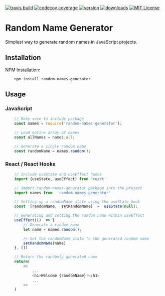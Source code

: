 [![travis build](https://img.shields.io/travis/jsflor/random-names.svg?style=flat-square)](https://travis-ci.org/jsflor/random-names)
[![codecov coverage](https://img.shields.io/codecov/c/github/jsflor/random-names.svg?style=flat-square)](https://codecov.io/github/jsflor/random-names)
[![version](https://img.shields.io/npm/v/random-names-generator.svg?style=flat-square)](http://npm.im/random-names-generator)
[![downloads](https://img.shields.io/npm/dm/random-names-generator.svg?style=flat-square)](http://npm-stat.com/charts.html?package=random-names-generator&from=2020-10-20)
[![MIT License](https://img.shields.io/npm/l/random-names-generator.svg?style=flat-square)](http://opensource.org/licenses/MIT)

# Random Name Generator
Simplest way to generate random names in JavaScript projects.

## Installation
NPM Installation:

```
    npm install random-names-generator
```

## Usage

### JavaScript
```javascript
    // Make sure to include package
    const names = require('random-names-generator');

    // Load entire array of names
    const allNames = names.all;

    // Generate a single random name
    const randomName = names.random();
```
### React / React Hooks
```javascript
    // Include useState and useEffect hooks
    import {useState, useEffect} from 'react'

    // Import random-names-generator package into the project
    import names from  'random-names-generator'

    // Setting up a randomName state using the useState hook
    const  [randomName,  setRandomName]  =  useState(null);

    // Generating and setting the random name within useEffect
    useEffect(()  => {
        // Generate a random name
        let name = names.random();

    	// Set the randomName state to the generated random name
        setRandomName(name)
    }, [])

    // Return the randomly generated name
    return(
    	<>
    		...
    		<h1>Welcome {randomName}!</h1>
    		...
    	<>
    )
```